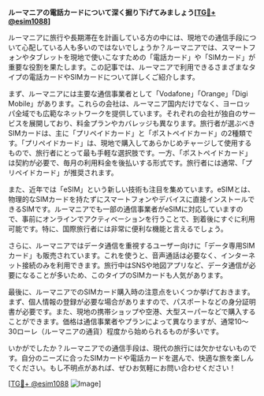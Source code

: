 **ルーマニアの電話カードについて深く掘り下げてみましょう[[TG💪+ @esim1088](https://t.me/s/esim1088)]**

ルーマニアに旅行や長期滞在を計画している方の中には、現地での通信手段について心配している人も多いのではないでしょうか？ルーマニアでは、スマートフォンやタブレットを現地で使いこなすための「電話カード」や「SIMカード」が重要な役割を果たします。この記事では、ルーマニアで利用できるさまざまなタイプの電話カードやSIMカードについて詳しくご紹介します。

まず、ルーマニアには主要な通信事業者として「Vodafone」「Orange」「Digi Mobile」があります。これらの会社は、ルーマニア国内だけでなく、ヨーロッパ全域でも広範なネットワークを提供しています。それぞれの会社が独自のサービスを展開しており、料金プランやカバレッジも異なります。旅行者が選ぶべきSIMカードは、主に「プリペイドカード」と「ポストペイドカード」の2種類です。「プリペイドカード」は、現地で購入してあらかじめチャージして使用するもので、旅行者にとって最も手軽な選択肢です。一方、「ポストペイドカード」は契約が必要で、毎月の利用料金を後払いする形式です。旅行者には通常、「プリペイドカード」が推奨されます。

また、近年では「eSIM」という新しい技術も注目を集めています。eSIMとは、物理的なSIMカードを持たずにスマートフォンやデバイスに直接インストールできるSIMです。ルーマニアでも一部の通信事業者がeSIMに対応していますので、事前にオンラインでアクティベーションを行うことで、到着後にすぐに利用可能です。特に、国際旅行者には非常に便利な機能と言えるでしょう。

さらに、ルーマニアではデータ通信を重視するユーザー向けに「データ専用SIMカード」も販売されています。これを使うと、音声通話は必要なく、インターネット接続のみを利用できます。旅行中はSNSや地図アプリなど、データ通信が必要になることが多いため、このタイプのSIMカードも人気があります。

最後に、ルーマニアでのSIMカード購入時の注意点をいくつか挙げておきます。まず、個人情報の登録が必要な場合がありますので、パスポートなどの身分証明書が必要です。また、現地の携帯ショップや空港、大型スーパーなどで購入することができます。価格は通信事業者やプランによって異なりますが、通常10～30ローレ（ルーマニアの通貨）程度から始められるものが多いです。

いかがでしたか？ルーマニアでの通信手段は、現代の旅行には欠かせないものです。自分のニーズに合ったSIMカードや電話カードを選んで、快適な旅を楽しんでください。もし不明点があれば、ぜひお気軽にお問い合わせください！

[[TG💪+ @esim1088](https://t.me/s/esim1088) ![Image](https://i.postimg.cc/Y0z9fWf4/image.png)]